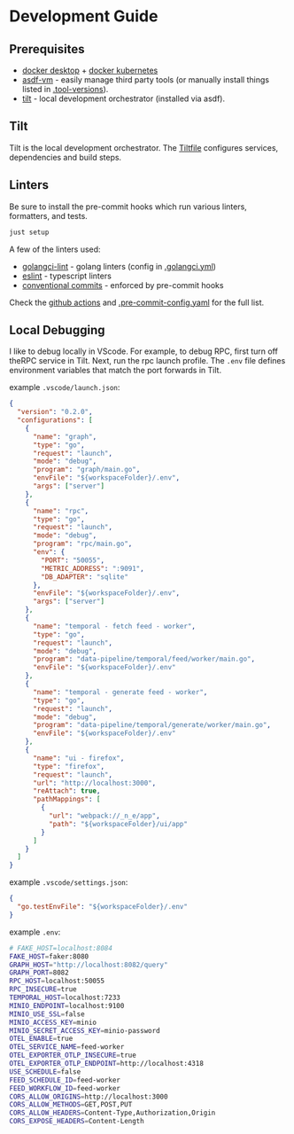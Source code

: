 # Development Guide

## Prerequisites

- [docker desktop](https://docs.docker.com/desktop/) + [docker kubernetes](https://docs.docker.com/desktop/features/kubernetes/)
- [asdf-vm](https://asdf-vm.com/) - easily manage third party tools (or manually install things listed in [.tool-versions](../.tool-versions)).
- [tilt](https://tilt.dev/) - local development orchestrator (installed via asdf).

## Tilt

Tilt is the local development orchestrator. The [Tiltfile](../Tiltfile) configures services, dependencies and build steps.

## Linters

Be sure to install the pre-commit hooks which run various linters, formatters, and tests.

```sh
just setup
```

A few of the linters used:

- [golangci-lint](https://golangci-lint.run/) - golang linters (config in [.golangci.yml](../.golangci.yaml))
- [eslint](https://eslint.org/) - typescript linters
- [conventional commits](https://www.conventionalcommits.org/en/v1.0.0/) - enforced by pre-commit hooks

Check the [github actions](https://github.com/ericbutera/amalgam/blob/5ab8ab5ed5d12669f7258025cfadcc4f0a968ff6/.github/workflows/all.yaml) and [.pre-commit-config.yaml](https://github.com/ericbutera/amalgam/blob/5ab8ab5ed5d12669f7258025cfadcc4f0a968ff6/.pre-commit-config.yaml) for the full list.

## Local Debugging

I like to debug locally in VScode. For example, to debug RPC, first turn off theRPC service in Tilt. Next, run the rpc launch profile. The `.env` file defines environment variables that match the port forwards in Tilt.

example `.vscode/launch.json`:

```json
{
  "version": "0.2.0",
  "configurations": [
    {
      "name": "graph",
      "type": "go",
      "request": "launch",
      "mode": "debug",
      "program": "graph/main.go",
      "envFile": "${workspaceFolder}/.env",
      "args": ["server"]
    },
    {
      "name": "rpc",
      "type": "go",
      "request": "launch",
      "mode": "debug",
      "program": "rpc/main.go",
      "env": {
        "PORT": "50055",
        "METRIC_ADDRESS": ":9091",
        "DB_ADAPTER": "sqlite"
      },
      "envFile": "${workspaceFolder}/.env",
      "args": ["server"]
    },
    {
      "name": "temporal - fetch feed - worker",
      "type": "go",
      "request": "launch",
      "mode": "debug",
      "program": "data-pipeline/temporal/feed/worker/main.go",
      "envFile": "${workspaceFolder}/.env"
    },
    {
      "name": "temporal - generate feed - worker",
      "type": "go",
      "request": "launch",
      "mode": "debug",
      "program": "data-pipeline/temporal/generate/worker/main.go",
      "envFile": "${workspaceFolder}/.env"
    },
    {
      "name": "ui - firefox",
      "type": "firefox",
      "request": "launch",
      "url": "http://localhost:3000",
      "reAttach": true,
      "pathMappings": [
        {
          "url": "webpack://_n_e/app",
          "path": "${workspaceFolder}/ui/app"
        }
      ]
    }
  ]
}
```

example `.vscode/settings.json`:

```json
{
  "go.testEnvFile": "${workspaceFolder}/.env"
}
```

example `.env`:

```sh
# FAKE_HOST=localhost:8084
FAKE_HOST=faker:8080
GRAPH_HOST="http://localhost:8082/query"
GRAPH_PORT=8082
RPC_HOST=localhost:50055
RPC_INSECURE=true
TEMPORAL_HOST=localhost:7233
MINIO_ENDPOINT=localhost:9100
MINIO_USE_SSL=false
MINIO_ACCESS_KEY=minio
MINIO_SECRET_ACCESS_KEY=minio-password
OTEL_ENABLE=true
OTEL_SERVICE_NAME=feed-worker
OTEL_EXPORTER_OTLP_INSECURE=true
OTEL_EXPORTER_OTLP_ENDPOINT=http://localhost:4318
USE_SCHEDULE=false
FEED_SCHEDULE_ID=feed-worker
FEED_WORKFLOW_ID=feed-worker
CORS_ALLOW_ORIGINS=http://localhost:3000
CORS_ALLOW_METHODS=GET,POST,PUT
CORS_ALLOW_HEADERS=Content-Type,Authorization,Origin
CORS_EXPOSE_HEADERS=Content-Length
```
